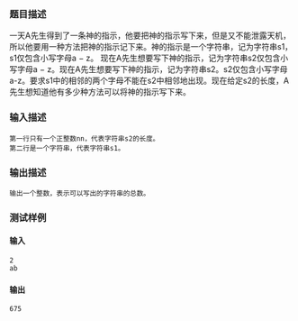 ### 题目描述

一天A先生得到了一条神的指示，他要把神的指示写下来，但是又不能泄露天机，所以他要用一种方法把神的指示记下来。神的指示是一个字符串，记为字符串s1，s1仅包含小写字母a − z。
现在A先生想要写下神的指示，记为字符串s2仅包含小写字母a − z。现在A先生想要写下神的指示，记为字符串s2。s2仅包含小写字母a-z。要求s1中的相邻的两个字母不能在s2中相邻地出现。现在给定s2​的长度，A先生想知道他有多少种方法可以将神的指示写下来。
### 输入描述

```
第一行只有一个正整数nn，代表字符串s2​的长度。
第二行是一个字符串，代表字符串s1​。
```
### 输出描述

```
输出一个整数，表示可以写出的字符串的总数。
```

### 测试样例
#### 输入
```
2
ab

```
#### 输出
```
675
```
